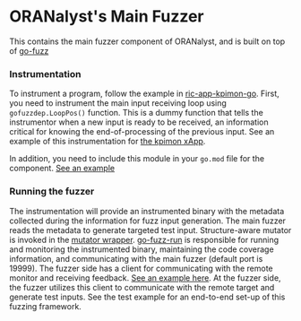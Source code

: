 # ORANalyst's Main Fuzzer

This contains the main fuzzer component of ORANalyst, and is built on top of [go-fuzz](https://github.com/dvyukov/go-fuzz.git)

### Instrumentation

To instrument a program, follow the example in [ric-app-kpimon-go](../ric-app-kpimon-go). First, you need to instrument the main input receiving loop using `gofuzzdep.LoopPos()` function. This is a dummy function that tells the instrumentor when a new input is ready to be received, an information critical for knowing the end-of-processing of the previous input. See an example of this instrumentation for [the kpimon xApp](../ric-app-kpimon-go/control/control_loop.go).

In addition, you need to include this module in your `go.mod` file for the component. [See an example](../ric-app-kpimon-go/go.mod)

### Running the fuzzer
The instrumentation will provide an instrumented binary with the metadata collected during the information for fuzz input generation. The main fuzzer reads the metadata to generate targeted test input. Structure-aware mutator is invoked in the [mutator wrapper](go-fuzz/go-fuzz/asn1_mutator/mutator.go). [go-fuzz-run](go-fuzz/go-fuzz-run) is responsible for running and monitoring the instrumented binary, maintaining the code coverage information, and communicating with the main fuzzer (default port is 19999). The fuzzer side has a client for communicating with the remote monitor and receiving feedback. [See an example here](main.go). At the fuzzer side, the fuzzer utilizes this client to communicate with the remote target and generate test inputs. See the test example for an end-to-end set-up of this fuzzing framework. 